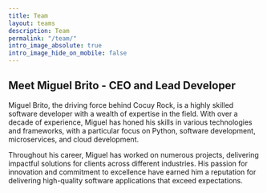 ```yaml
---
title: Team
layout: teams
description: Team
permalink: "/team/"
intro_image_absolute: true
intro_image_hide_on_mobile: false
---
```


## Meet Miguel Brito - CEO and Lead Developer

Miguel Brito, the driving force behind Cocuy Rock, is a highly skilled software developer with a wealth of expertise in the field. With over a decade of experience, Miguel has honed his skills in various technologies and frameworks, with a particular focus on Python, software development, microservices, and cloud development.

Throughout his career, Miguel has worked on numerous projects, delivering impactful solutions for clients across different industries. His passion for innovation and commitment to excellence have earned him a reputation for delivering high-quality software applications that exceed expectations.
